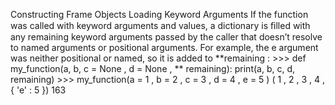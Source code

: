 Constructing Frame Objects Loading Keyword Arguments If the function was called with keyword arguments and values, a dictionary is ﬁlled with any remaining keyword arguments passed by the caller that doesn’t resolve to named arguments or positional arguments. For example, the  e  argument was neither positional or named, so it is added to  **remaining : >>>  def  my_function(a, b, c = None , d = None ,  ** remaining): print(a, b, c, d, remaining) >>>  my_function(a = 1 , b = 2 , c = 3 , d = 4 , e = 5 ) ( 1 ,  2 ,  3 ,  4 , { 'e' :  5 }) 163